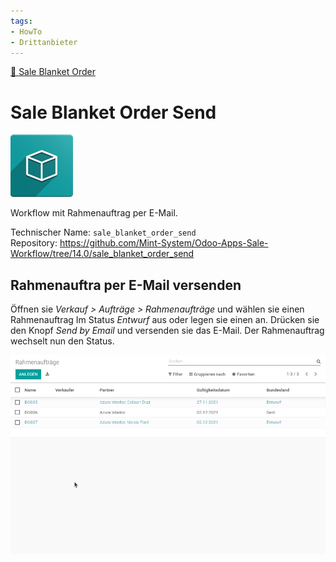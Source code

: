 ```yaml
---
tags:
- HowTo
- Drittanbieter
---
```

[🔗 Sale Blanket Order](Sale%20Blanket%20Order.md)
# Sale Blanket Order Send
![icon_oms_box](assets/icon_oms_box.png)

Workflow mit Rahmenauftrag per E-Mail. 

Technischer Name: `sale_blanket_order_send`\
Repository: <https://github.com/Mint-System/Odoo-Apps-Sale-Workflow/tree/14.0/sale_blanket_order_send>

## Rahmenauftra per E-Mail versenden

Öffnen sie *Verkauf > Aufträge > Rahmenaufträge* und wählen sie einen Rahmenauftrag Im Status *Entwurf* aus oder legen sie einen an. Drücken sie den Knopf *Send by Email* und versenden sie das E-Mail. Der Rahmenauftrag wechselt nun den Status.

![Sale Blanket Order Send](assets/Sale%20Blanket%20Order%20Send.gif)